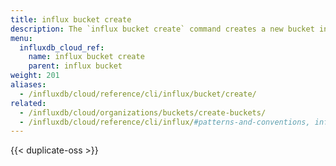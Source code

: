 ```yaml
---
title: influx bucket create
description: The `influx bucket create` command creates a new bucket in InfluxDB.
menu:
  influxdb_cloud_ref:
    name: influx bucket create
    parent: influx bucket
weight: 201
aliases:
  - /influxdb/cloud/reference/cli/influx/bucket/create/
related:
  - /influxdb/cloud/organizations/buckets/create-buckets/
  - /influxdb/cloud/reference/cli/influx/#patterns-and-conventions, influx CLI patterns and conventions
---
```


{{< duplicate-oss >}}
